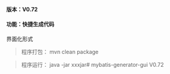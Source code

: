 #### 版本：V0.72
#### 功能：快捷生成代码
界面化形式

>程序打包：      mvn clean package

>程序运行：      java -jar xxxjar# mybatis-generator-gui V0.72
